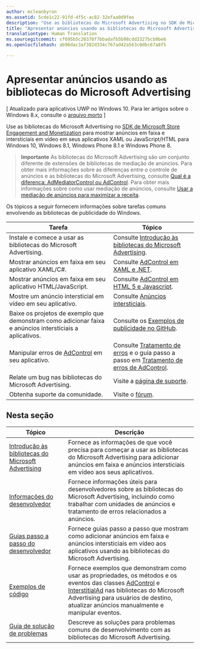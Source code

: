 ```yaml
---
author: mcleanbyron
ms.assetid: 5cde1c22-91fd-4f5c-ac82-32efaa0d9fee
description: "Use as bibliotecas do Microsoft Advertising no SDK de Microsoft Store Engagement and Monetization para mostrar anúncios em faixa e anúncios intersticiais em vídeo em seus aplicativos XAML ou JavaScript/HTML."
title: "Apresentar anúncios usando as bibliotecas do Microsoft Advertising"
translationtype: Human Translation
ms.sourcegitcommit: cf695b5c20378f7bbadafb5b98cdd3327bcb0be6
ms.openlocfilehash: ab96dac3af382d334c767ad42a563c0dbc67a8f5

---
```


# Apresentar anúncios usando as bibliotecas do Microsoft Advertising


\[ Atualizado para aplicativos UWP no Windows 10. Para ler artigos sobre o Windows 8.x, consulte o [arquivo morto](http://go.microsoft.com/fwlink/p/?linkid=619132) \]

Use as bibliotecas do Microsoft Advertising no [SDK de Microsoft Store Engagement and Monetization](monetize-your-app-with-the-microsoft-store-engagement-and-monetization-sdk.md) para mostrar anúncios em faixa e intersticiais em vídeo em seus aplicativos XAML ou JavaScript/HTML para Windows 10, Windows 8.1, Windows Phone 8.1 e Windows Phone 8.

> **Importante**   As bibliotecas do Microsoft Advertising são um conjunto diferente de extensões de bibliotecas de mediação de anúncios. Para obter mais informações sobre as diferenças entre o controle de anúncios e as bibliotecas do Microsoft Advertising, consulte [Qual é a diferença: AdMediatorControl ou AdControl](what-is-the-difference-admediatorcontrol-or-adcontrol.md). Para obter mais informações sobre como usar mediação de anúncios, consulte [Usar a mediação de anúncios para maximizar a receita](https://msdn.microsoft.com/windows/uwp/monetize/use-ad-mediation-to-maximize-revenue).

 
Os tópicos a seguir fornecem informações sobre tarefas comuns envolvendo as bibliotecas de publicidade do Windows.

|  Tarefa    | Tópico |               
|----------|-------|
| Instale e comece a usar as bibliotecas do Microsoft Advertising.     | Consulte [Introdução às bibliotecas do Microsoft Advertising](get-started-with-microsoft-advertising-libraries.md).        |
| Mostrar anúncios em faixa em seu aplicativo XAML/C#.     | Consulte [AdControl em XAML e .NET](adcontrol-in-xaml-and--net.md).        |
| Mostrar anúncios em faixa em seu aplicativo HTML/JavaScript.     | Consulte [AdControl em HTML 5 e Javascript](adcontrol-in-html-5-and-javascript.md).        |
| Mostre um anúncio intersticial em vídeo em seu aplicativo.     |Consulte [Anúncios intersticiais](interstitial-ads.md).       |
| Baixe os projetos de exemplo que demonstram como adicionar faixa e anúncios intersticiais a aplicativos.     |Consulte os [Exemplos de publicidade no GitHub](http://aka.ms/githubads).       |
| Manipular erros de [AdControl](https://msdn.microsoft.com/library/windows/apps/microsoft.advertising.winrt.ui.adcontrol.aspx) em seu aplicativo.     | Consulte [Tratamento de erros](error-handling-with-advertising-libraries.md) e o guia passo a passo em [Tratamento de erros de AdControl](adcontrol-error-handling.md).       |
| Relate um bug nas bibliotecas do Microsoft Advertising.     | Visite a [página de suporte](https://go.microsoft.com/fwlink/p/?LinkId=331508).        |
| Obtenha suporte da comunidade.     | Visite o [fórum](http://go.microsoft.com/fwlink/p/?LinkId=401266).       |

 

## Nesta seção

| Tópico                                                                                                       | Descrição                 |
|-------------------------------------------------------------------------------------------------------------|-----------------------------|
| [Introdução às bibliotecas do Microsoft Advertising](get-started-with-microsoft-advertising-libraries.md) |  Fornece as informações de que você precisa para começar a usar as bibliotecas do Microsoft Advertising para adicionar anúncios em faixa e anúncios intersticiais em vídeo aos seus aplicativos.  |
| [Informações do desenvolvedor](developer-information.md)        |  Fornece informações úteis para desenvolvedores sobre as bibliotecas do Microsoft Advertising, incluindo como trabalhar com unidades de anúncios e tratamento de erros relacionados a anúncios.    |
| [Guias passo a passo do desenvolvedor](developer-walkthroughs.md)     |  Fornece guias passo a passo que mostram como adicionar anúncios em faixa e anúncios intersticiais em vídeo aos aplicativos usando as bibliotecas do Microsoft Advertising.   |
| [Exemplos de código](code-samples.md)         |  Fornece exemplos que demonstram como usar as propriedades, os métodos e os eventos das classes [AdControl](https://msdn.microsoft.com/library/windows/apps/microsoft.advertising.winrt.ui.adcontrol.aspx) e [InterstitialAd](https://msdn.microsoft.com/library/windows/apps/microsoft.advertising.winrt.ui.interstitialad.aspx) nas bibliotecas do Microsoft Advertising para usuários de destino, atualizar anúncios manualmente e manipular eventos.   |
| [Guia de solução de problemas](troubleshooting-guides.md)      |  Descreve as soluções para problemas comuns de desenvolvimento com as bibliotecas do Microsoft Advertising.   |



 

 



<!--HONumber=Jun16_HO4-->


